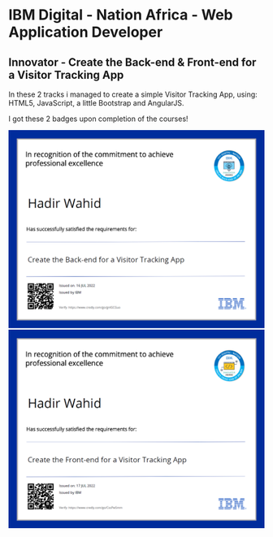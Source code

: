 # IBM Digital - Nation Africa - Web Application Developer

## Innovator - Create the Back-end & Front-end for a Visitor Tracking App

In these 2 tracks i managed to create a simple Visitor Tracking App, using: HTML5, JavaScript, a little Bootstrap and AngularJS.

I got these 2 badges upon completion of the courses!

![badge](/Certificate1.png)
![badge](/Certificate2.png)